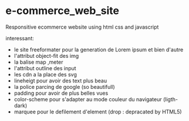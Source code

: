# e-commerce_web_site
Responsitive ecommerce website using html css and javascript

interessant:
- le site freeformater pour la generation de Lorem ipsum et bien d'autre
- l'attribut object-fit des img
- la balise map ,meter
- l'attribut outline des input
- les cdn a la place des svg
- lineheigt pour avoir des text plus beau
- la police parcing de google (so beautifull)
- padding pour avoir de plus belles vues
- color-scheme pour s'adapter au mode couleur du navigateur (ligth-dark)
- marquee pour le defilement d'element (drop : depracated by HTML5)

